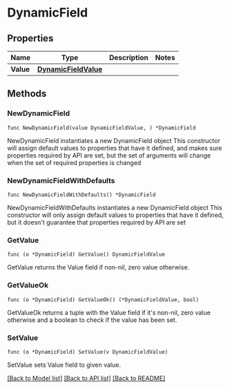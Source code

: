 # DynamicField

## Properties

Name | Type | Description | Notes
------------ | ------------- | ------------- | -------------
**Value** | [**DynamicFieldValue**](DynamicFieldValue.md) |  | 

## Methods

### NewDynamicField

`func NewDynamicField(value DynamicFieldValue, ) *DynamicField`

NewDynamicField instantiates a new DynamicField object
This constructor will assign default values to properties that have it defined,
and makes sure properties required by API are set, but the set of arguments
will change when the set of required properties is changed

### NewDynamicFieldWithDefaults

`func NewDynamicFieldWithDefaults() *DynamicField`

NewDynamicFieldWithDefaults instantiates a new DynamicField object
This constructor will only assign default values to properties that have it defined,
but it doesn't guarantee that properties required by API are set

### GetValue

`func (o *DynamicField) GetValue() DynamicFieldValue`

GetValue returns the Value field if non-nil, zero value otherwise.

### GetValueOk

`func (o *DynamicField) GetValueOk() (*DynamicFieldValue, bool)`

GetValueOk returns a tuple with the Value field if it's non-nil, zero value otherwise
and a boolean to check if the value has been set.

### SetValue

`func (o *DynamicField) SetValue(v DynamicFieldValue)`

SetValue sets Value field to given value.



[[Back to Model list]](../README.md#documentation-for-models) [[Back to API list]](../README.md#documentation-for-api-endpoints) [[Back to README]](../README.md)


